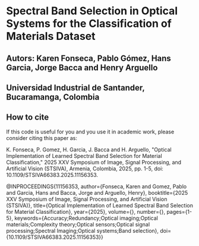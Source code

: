 # Spectral Band Selection in Optical Systems for the Classification of Materials Dataset

## Autors: Karen Fonseca, Pablo Gómez, Hans Garcia, Jorge Bacca and Henry Arguello
## Universidad Industrial de Santander, Bucaramanga, Colombia

## How to cite
If this code is useful for you and you use it in academic work, please consider citing this paper as:

K. Fonseca, P. Gomez, H. Garcia, J. Bacca and H. Arguello, "Optical Implementation of Learned Spectral Band Selection for Material Classification," 2025 XXV Symposium of Image, Signal Processing, and Artificial Vision (STSIVA), Armenia, Colombia, 2025, pp. 1-5, doi: 10.1109/STSIVA66383.2025.11156353.


@INPROCEEDINGS{11156353,
  author={Fonseca, Karen and Gomez, Pablo and Garcia, Hans and Bacca, Jorge and Arguello, Henry},
  booktitle={2025 XXV Symposium of Image, Signal Processing, and Artificial Vision (STSIVA)}, 
  title={Optical Implementation of Learned Spectral Band Selection for Material Classification}, 
  year={2025},
  volume={},
  number={},
  pages={1-5},
  keywords={Accuracy;Redundancy;Optical imaging;Optical materials;Complexity theory;Optical sensors;Optical signal processing;Spectral Imaging;Optical systems;Band selection},
  doi={10.1109/STSIVA66383.2025.11156353}}
